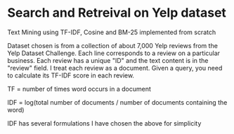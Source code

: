 # Search and Retreival on Yelp dataset
Text Mining using TF-IDF, Cosine and BM-25 implemented from scratch

Dataset chosen is from a collection of about 7,000 Yelp reviews from the Yelp Dataset Challenge. Each line corresponds to a review on a particular business. Each review has a unique "ID" and the text content is in the "review" field. I treat each review as a document. Given a query, you need to calculate its TF-IDF score in each review.

TF = number of times word occurs in a document

IDF = log(total number of documents / number of documents containing the word)

IDF has several formulations I have chosen the above for simplicity
